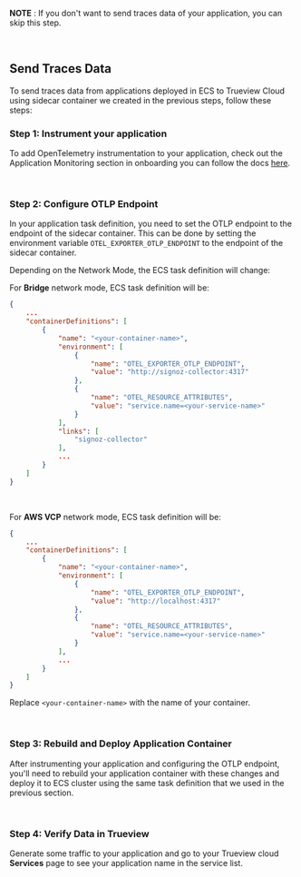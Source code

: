 **NOTE** : If you don't want to send traces data of your application, you can skip this step.

&nbsp;

## Send Traces Data

To send traces data from applications deployed in ECS to Trueview Cloud using sidecar container we created in the previous steps, follow these steps:

### Step 1: Instrument your application
To add OpenTelemetry instrumentation to your application, check out the Application Monitoring section in onboarding you can follow the docs [here](https://signoz.io/docs/instrumentation/).

&nbsp;

### Step 2: Configure OTLP Endpoint

In your application task definition, you need to set the OTLP endpoint to the endpoint of the sidecar container. This can be done by setting the environment variable `OTEL_EXPORTER_OTLP_ENDPOINT` to the endpoint of the sidecar container.

Depending on the Network Mode, the ECS task definition will change:

For **Bridge** network mode, ECS task definition will be:

```json
{
    ...
    "containerDefinitions": [
        {
            "name": "<your-container-name>",
            "environment": [
                {
                    "name": "OTEL_EXPORTER_OTLP_ENDPOINT",
                    "value": "http://signoz-collector:4317"
                },
                {
                    "name": "OTEL_RESOURCE_ATTRIBUTES",
                    "value": "service.name=<your-service-name>"
                }
            ],
            "links": [
                "signoz-collector"
            ],
            ...
        }
    ]
}
```
&nbsp;

For **AWS VCP** network mode, ECS task definition will be:

```json
{
    ...
    "containerDefinitions": [
        {
            "name": "<your-container-name>",
            "environment": [
                {
                    "name": "OTEL_EXPORTER_OTLP_ENDPOINT",
                    "value": "http://localhost:4317"
                },
                {
                    "name": "OTEL_RESOURCE_ATTRIBUTES",
                    "value": "service.name=<your-service-name>"
                }
            ],
            ...
        }
    ]
}
```

Replace `<your-container-name>` with the name of your container.

&nbsp;

### Step 3: Rebuild and Deploy Application Container

After instrumenting your application and configuring the OTLP endpoint, you'll need to rebuild your application container with these changes and deploy it to ECS cluster using the same task definition that we used in the previous section.

&nbsp;

### Step 4: Verify Data in Trueview

Generate some traffic to your application and go to your Trueview cloud **Services** page to see your application name in the service list.
